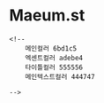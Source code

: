 # Maeum.st
    <!--
        메인컬러 6bd1c5
        엑센트컬러 adebe4
        타이틀컬러 555556
        메인텍스트컬러 444747

    -->
